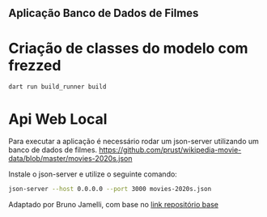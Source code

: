 ## Aplicação Banco de Dados de Filmes

# Criação de classes do modelo com frezzed

`dart run build_runner build`

# Api Web Local

Para executar a aplicação é necessário rodar um json-server utilizando um banco de dados de filmes.
https://github.com/prust/wikipedia-movie-data/blob/master/movies-2020s.json

Instale o json-server e utilize o seguinte comando:

```bash
json-server --host 0.0.0.0 --port 3000 movies-2020s.json
```

Adaptado por Bruno Jamelli, com base no [link repositório base](https://github.com/taniro/flutter_repository_clean)